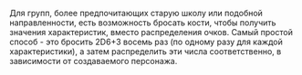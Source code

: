 Для групп, более предпочитающих старую школу или подобной направленности, есть возможность бросать кости, чтобы получить значения характеристик, вместо распределения очков. Самый простой способ - это бросить 2D6+3 восемь раз (по одному разу для каждой характеристики), а затем распределить эти числа соответственно, в зависимости от создаваемого персонажа.